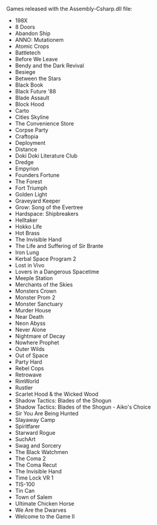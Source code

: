 Games released with the Assembly-Csharp.dll file:
- 198X
- 8 Doors
- Abandon Ship
- ANNO: Mutationem
- Atomic Crops
- Battletech
- Before We Leave
- Bendy and the Dark Revival
- Besiege
- Between the Stars
- Black Book
- Black Future '88
- Blade Assault
- Block Hood
- Carto
- Cities Skyline
- The Convenience Store
- Corpse Party
- Craftopia
- Deployment
- Distance
- Doki Doki Literature Club
- Dredge
- Empyrion
- Founders Fortune
- The Forest
- Fort Triumph
- Golden Light
- Graveyard Keeper
- Grow: Song of the Evertree
- Hardspace: Shipbreakers
- Helltaker
- Hokko Life
- Hot Brass
- The Invisible Hand
- The Life and Suffering of Sir Brante
- Iron Lung
- Kerbal Space Program 2
- Lost in Vivo
- Lovers in a Dangerous Spacetime
- Meeple Station
- Merchants of the Skies
- Monsters Crown
- Monster Prom 2
- Monster Sanctuary
- Murder House
- Near Death
- Neon Abyss
- Never Alone
- Nightmare of Decay
- Nowhere Prophet
- Outer Wilds
- Out of Space
- Party Hard
- Rebel Cops
- Retrowave
- RimWorld
- Rustler
- Scarlet Hood & the Wicked Wood
- Shadow Tactics: Blades of the Shogun
- Shadow Tactics: Blades of the Shogun - Aiko's Choice
- Sir You Are Being Hunted
- Slayaway Camp
- Spiritfarer
- Starward Rogue
- SuchArt
- Swag and Sorcery
- The Black Watchmen
- The Coma 2
- The Coma Recut
- The Invisible Hand
- Time Lock VR 1
- TIS-100
- Tin Can
- Town of Salem
- Ultimate Chicken Horse
- We Are the Dwarves
- Welcome to the Game II
